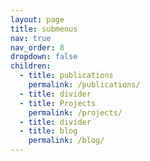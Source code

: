 ```yaml
---
layout: page
title: submenus
nav: true
nav_order: 8
dropdown: false
children:
  - title: publications
    permalink: /publications/
  - title: divider
  - title: Projects
    permalink: /projects/
  - title: divider
  - title: blog
    permalink: /blog/
---
```

